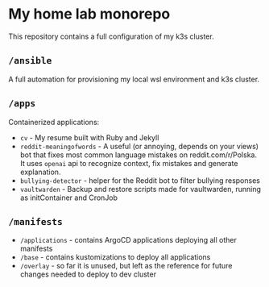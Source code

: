# My home lab monorepo

This repository contains a full configuration of my k3s cluster.

## `/ansible`

A full automation for provisioning my local wsl environment and k3s cluster.

## `/apps`

Containerized applications:

* `cv` - My resume built with Ruby and Jekyll
* `reddit-meaningofwords` - A useful (or annoying, depends on your views)
  bot that fixes most common language mistakes on reddit.com/r/Polska.
  It uses `openai` api to recognize context, fix mistakes and generate explanation.
* `bullying-detector` - helper for the Reddit bot to filter bullying responses
* `vaultwarden` - Backup and restore scripts made for vaultwarden,
  running as initContainer and CronJob

## `/manifests`

* `/applications` - contains ArgoCD applications deploying all other manifests
* `/base` - contains kustomizations to deploy all applications
* `/overlay` - so far it is unused, but left as the reference for future changes
  needed to deploy to dev cluster
